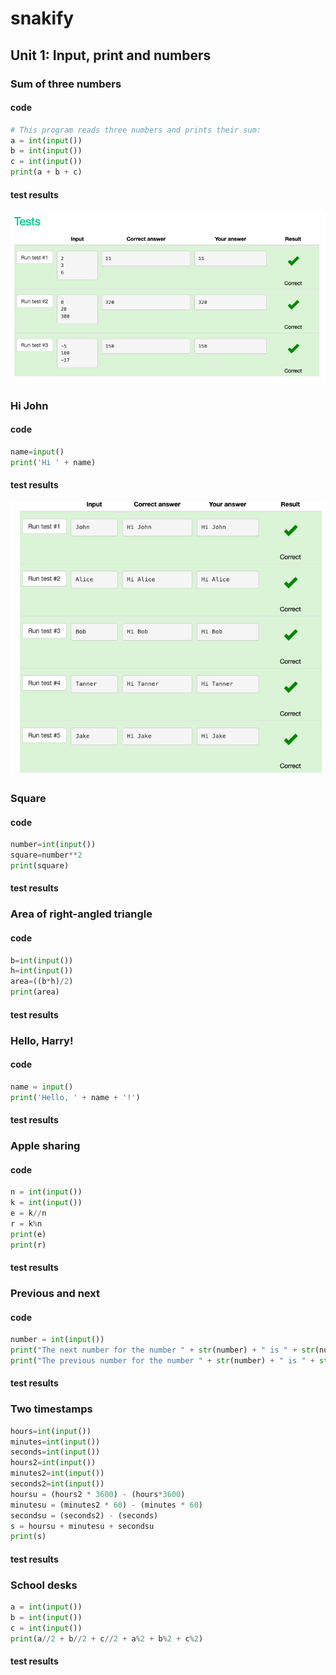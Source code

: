 # snakify 

## Unit 1: Input, print and numbers 

### Sum of three numbers

#### code

```.py
# This program reads three numbers and prints their sum:
a = int(input())
b = int(input())
c = int(input())
print(a + b + c)
```

#### test results
![](snakify1.1.png)

### Hi John

#### code

```.py
name=input()
print('Hi ' + name)
```

#### test results
![](hijohn1.png)

### Square

#### code

```.py
number=int(input())
square=number**2
print(square)
```

#### test results

### Area of right-angled triangle

#### code

```.py
b=int(input())
h=int(input())
area=((b*h)/2)
print(area)
```

#### test results

### Hello, Harry!

#### code

```.py
name = input()
print('Hello, ' + name + '!')
```

#### test results

### Apple sharing

#### code

```.py
n = int(input())
k = int(input())
e = k//n
r = k%n
print(e)
print(r)
```

#### test results

### Previous and next

#### code

```.py
number = int(input())
print("The next number for the number " + str(number) + " is " + str(number+1) + ".")
print("The previous number for the number " + str(number) + " is " + str(number-1) + ".")
```

#### test results

### Two timestamps

```.py
hours=int(input())
minutes=int(input())
seconds=int(input())
hours2=int(input())
minutes2=int(input())
seconds2=int(input())
hoursu = (hours2 * 3600) - (hours*3600)
minutesu = (minutes2 * 60) - (minutes * 60)
secondsu = (seconds2) - (seconds)
s = hoursu + minutesu + secondsu
print(s)
```

#### test results

### School desks

```.py
a = int(input())
b = int(input())
c = int(input())
print(a//2 + b//2 + c//2 + a%2 + b%2 + c%2)
```

#### test results




